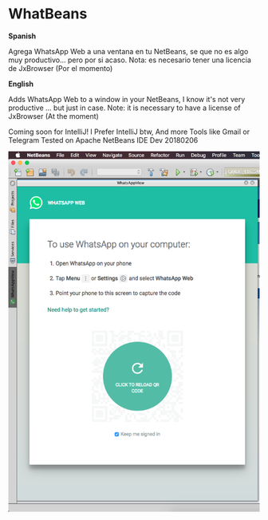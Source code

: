# WhatBeans

**Spanish**

Agrega WhatsApp Web a una ventana en tu NetBeans, se que no es algo muy productivo... pero por si acaso.
Nota: es necesario tener una licencia de JxBrowser (Por el momento)

**English**

Adds WhatsApp Web to a window in your NetBeans, I know it's not very productive ... but just in case.
Note: it is necessary to have a license of JxBrowser (At the moment)

Coming soon for IntelliJ! I Prefer IntelliJ btw, And more Tools like Gmail or Telegram Tested on Apache NetBeans IDE Dev 20180206


![alt text](https://github.com/d0tplist/WhatBeans/blob/master/captura.png)
